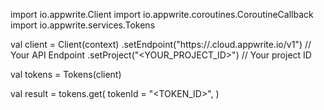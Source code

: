 import io.appwrite.Client
import io.appwrite.coroutines.CoroutineCallback
import io.appwrite.services.Tokens

val client = Client(context)
    .setEndpoint("https://<REGION>.cloud.appwrite.io/v1") // Your API Endpoint
    .setProject("<YOUR_PROJECT_ID>") // Your project ID

val tokens = Tokens(client)

val result = tokens.get(
    tokenId = "<TOKEN_ID>", 
)